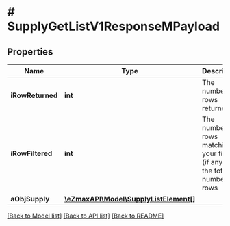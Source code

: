 # # SupplyGetListV1ResponseMPayload

## Properties

Name | Type | Description | Notes
------------ | ------------- | ------------- | -------------
**iRowReturned** | **int** | The number of rows returned |
**iRowFiltered** | **int** | The number of rows matching your filters (if any) or the total number of rows |
**aObjSupply** | [**\eZmaxAPI\Model\SupplyListElement[]**](SupplyListElement.md) |  |

[[Back to Model list]](../../README.md#models) [[Back to API list]](../../README.md#endpoints) [[Back to README]](../../README.md)
